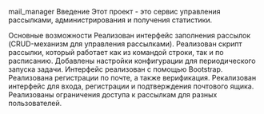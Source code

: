 mail_manager
Введение
Этот проект - это сервис управления рассылками, администрирования и получения статистики.

Основные возможности
Реализован интерфейс заполнения рассылок (CRUD-механизм для управления рассылками).
Реализован скрипт рассылки, который работает как из командой строки, так и по расписанию.
Добавлены настройки конфигурации для периодического запуска задачи.
Интерфейс реализован с помощью Bootstrap.
Реализована регистрации по почте, а также верификация.
Рекализован интерфейс для входа, регистрации и подтверждения почтового ящика.
Реализованы ограничения доступа к рассылкам для разных пользователей.
